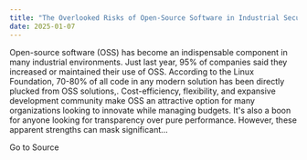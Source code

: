 ```yaml
---
title: "The Overlooked Risks of Open-Source Software in Industrial Security"
date: 2025-01-07
---
```


Open-source software (OSS) has become an indispensable component in many industrial environments. Just last year, 95% of companies said they increased or maintained their use of OSS. According to the Linux Foundation, 70-80% of all code in any modern solution has been directly plucked from OSS solutions,. Cost-efficiency, flexibility, and expansive development community make OSS an attractive option for many organizations looking to innovate while managing budgets. It's also a boon for anyone looking for transparency over pure performance. However, these apparent strengths can mask significant...

Go to Source
